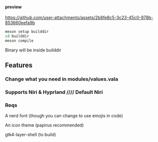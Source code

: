 #### preview


https://github.com/user-attachments/assets/2b8fe8c5-3c23-45c0-978b-853660eefa9b

```sh
meson setup builddir
cd builddir
meson compile
```

Binary will be inside builddir

## Features
### Change what you need in modules/values.vala

### Supports Niri & Hyprland //// Default Niri

### Reqs
A nerd font (though you can change to use emojis in code)

An icon theme (papirus recommended)

gtk4-layer-shell (to build)